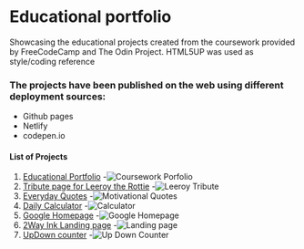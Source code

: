 # Educational portfolio
Showcasing the educational projects created from the coursework provided by FreeCodeCamp and The Odin Project.
HTML5UP was used as style/coding reference

### The projects have been published on the web using different deployment sources:
- Github pages
- Netlify
- codepen.io

#### List of Projects
1. [Educational Portfolio](https://twar-portfolio.netlify.app/)
    -![Coursework Porfolio](https://github.com/TWOdunlami/edu-portfolio/blob/main/img/Portfolio-coursework.png)
2. [Tribute page for Leeroy the Rottie](https://codepen.io/miscmem/pen/NWXxKWO)
    -![Leeroy Tribute](https://github.com/TWOdunlami/edu-portfolio/blob/main/img/leeroy.png)
3. [Everyday Quotes](https://twodunlami.github.io/PerspectiveQuotes/)
    -![Motivational Quotes](https://github.com/TWOdunlami/edu-portfolio/blob/main/img/quotes.png)
4. [Daily Calculator](https://codepen.io/miscmem/pen/MWrpoqL)
    -![Calculator](https://github.com/TWOdunlami/edu-portfolio/blob/main/img/calculator.png)
5. [Google Homepage](https://twodunlami.github.io/SearchClone/)
    -![Google Homepage](https://github.com/TWOdunlami/edu-portfolio/blob/main/img/googlehome.png)
6. [2Way Ink Landing page](https://2wayinkllc.netlify.app/)
    -![Landing page](https://github.com/TWOdunlami/edu-portfolio/blob/main/img/2wayink.png)
7. [UpDown counter](https://updown-twar.netlify.app/)
    -![Up Down Counter](https://github.com/TWOdunlami/edu-portfolio/blob/main/img/updown.png)
